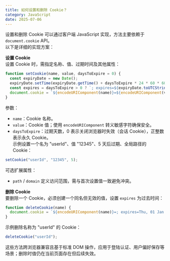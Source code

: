 ```yaml
---
title: 如何设置和删除 Cookie？
category: JavaScript
date: 2025-07-06
---
```

设置和删除 Cookie 可以通过客户端 JavaScript 实现，方法主要依赖于 `document.cookie` API。  
以下是详细的实现方案：  

**设置 Cookie**  
设置 Cookie 时，需指定名称、值、过期时间及其他属性：  
```javascript
function setCookie(name, value, daysToExpire = 0) {
  const expiryDate = new Date();
  expiryDate.setTime(expiryDate.getTime() + daysToExpire * 24 * 60 * 60 * 1000);
  const expires = daysToExpire > 0 ? `; expires=${expiryDate.toUTCString()}` : "";
  document.cookie = `${encodeURIComponent(name)}=${encodeURIComponent(value)}${expires}; path=/; secure`; // ; secure 标识仅在 HTTPS 下安全
}
```  
参数：  
- `name`：Cookie 名称。  
- `value`：Cookie 值；使用 `encodeURIComponent` 转义敏感字符确保安全。  
- `daysToExpire`：过期天数，0 表示关闭浏览器时失效（会话 Cookie），正整数表示永久 Cookie。  
示例设置一个名为 "userId"、值 "12345"、5 天后过期、全局路径的 Cookie：
```javascript
setCookie("userId", "12345", 5);
```
可选扩展属性：
- `path` / `domain` 定义访问范围，需与首次设置值一致避免冲突。  

**删除 Cookie**  
要删除一个 Cookie，必须创建一个同名但无效的值，设置 `expires` 为过去时间：  
```javascript
function deleteCookie(name) {
  document.cookie = `${encodeURIComponent(name)}=; expires=Thu, 01 Jan 1970 00:00:00 UTC; path=/;`; // ; path=/ 确保覆盖全局路径
}
```  
示例删除名称为 "userId" 的 Cookie：
```javascript
deleteCookie("userId");
```

这些方法跨浏览器兼容且基于标准 DOM 操作，应用于登陆认证、用户偏好保存等场景；删除时值仍在当前页面存在但后续失效。
